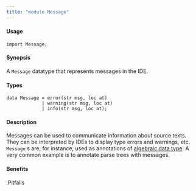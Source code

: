 ```yaml
---
title: "module Message"
---
```


#### Usage

`import Message;`


#### Synopsis

A `Message` datatype that represents messages in the IDE.

#### Types

```rascal
data Message = error(str msg, loc at)
             | warning(str msg, loc at)
             | info(str msg, loc at);
```



#### Description

Messages can be used to communicate information about source texts.
They can be interpreted by IDEs to display type errors and warnings, etc.
`Message` s are, for instance, used as annotations of
[algebraic data type](../Rascal/Declarations/AlgebraicDataType/).
A very common example is to annotate parse trees with messages.


#### Benefits

.Pitfalls


